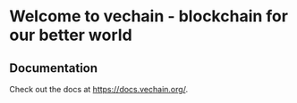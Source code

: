 # Welcome to vechain - blockchain for our better world

## Documentation

Check out the docs at https://docs.vechain.org/.
